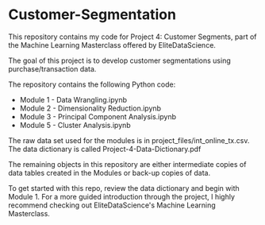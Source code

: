 # Customer-Segmentation

This repository contains my code for Project 4: Customer Segments, part of the Machine Learning Masterclass offered by EliteDataScience.

The goal of this project is to develop customer segmentations using purchase/transaction data.

The repository contains the following Python code:

* Module 1 - Data Wrangling.ipynb
* Module 2 - Dimensionality Reduction.ipynb
* Module 3 - Principal Component Analysis.ipynb
* Module 5 - Cluster Analysis.ipynb

The raw data set used for the modules is in project_files/int_online_tx.csv. The data dictionary is called Project-4-Data-Dictionary.pdf

The remaining objects in this repository are either intermediate copies of data tables created in the Modules or back-up copies of data.

To get started with this repo, review the data dictionary and begin with Module 1. For a more guided introduction through the project, I highly recommend checking out EliteDataScience's Machine Learning Masterclass.
